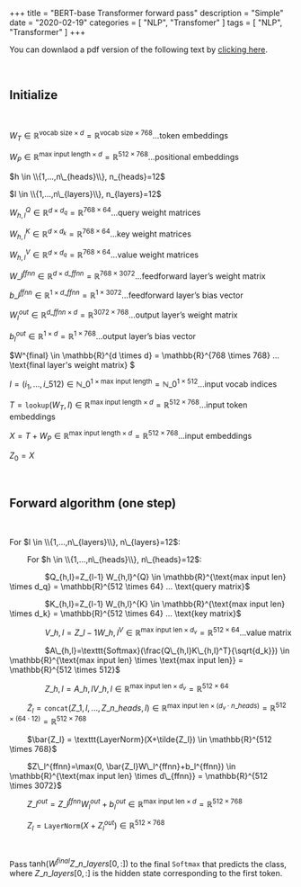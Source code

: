 +++
title = "BERT-base Transformer forward pass"
description = "Simple"
date = "2020-02-19"
categories = [ "NLP", "Transfomer" ]
tags = [
    "NLP",
    "Transformer"
]
+++

You can downlaod a pdf version of the following text by <a id="raw-url" href="https://github.com/amarasovic/academic-kickstart/raw/master/content/post/BERT_base_Transformer.pdf">clicking here</a>.


&nbsp;

## Initialize

&nbsp;

$W_T \in \mathbb{R}^{\text{vocab size} \times d} = \mathbb{R}^{\text{vocab size} \times 768} ... \text{token embeddings}$ 

$W_P \in \mathbb{R}^{\text{max input length} \times d} = \mathbb{R}^{512 \times 768} ... \text{positional embeddings}$

$h \in \\{1,...,n\_{heads}\\}, n_{heads}=12$

$l \in \\{1,...,n\_{layers}\\}, n_{layers}=12$

$W_{h,l}^Q \in \mathbb{R}^{d \times d_q} = \mathbb{R}^{768 \times 64} ...  \text{query weight matrices}$

$W_{h,l}^K \in \mathbb{R}^{d \times d_k} = \mathbb{R}^{768 \times 64} ...  \text{key weight matrices}$

$W_{h,l}^V \in \mathbb{R}^{d \times d_q} = \mathbb{R}^{768 \times 64} ...  \text{value weight matrices}$

$W\_{l}^{ffnn} \in \mathbb{R}^{d \times d\_{ffnn}} = \mathbb{R}^{768 \times 3072} ... \text{feedforward layer's weight matrix}$

$b\_{l}^{ffnn} \in \mathbb{R}^{1 \times d\_{ffnn}} = \mathbb{R}^{1 \times 3072} ... \text{feedforward layer's bias vector}$

$W_{l}^{out} \in \mathbb{R}^{d\_{ffnn} \times d} = \mathbb{R}^{3072 \times 768} ... \text{output layer's weight matrix}$ 

$b_{l}^{out} \in \mathbb{R}^{1 \times d} = \mathbb{R}^{1 \times 768} ... \text{output layer's bias vector}$

$W^{final} \in \mathbb{R}^{d \times d} = \mathbb{R}^{768 \times 768} ... \text{final layer's weight matrix}
$

$I=(i_{1},...,i\_{512}) \in \mathbb{N}\_{0}^{1 \times \text{max input length}} = \mathbb{N}\_{0}^{1 \times 512} ... \text{input vocab indices}$

$T=\texttt{lookup}(W_T,I) \in \mathbb{R}^{\text{max input length} \times d} = \mathbb{R}^{512 \times 768} ... \text{input token embeddings}$

$X = T + W_P  \in \mathbb{R}^{\text{max input length} \times d} = \mathbb{R}^{512 \times 768} ... \text{input embeddings}$

$Z_0=X$

&nbsp;

## Forward algorithm (one step)

&nbsp;

For $l \in \\{1,...,n\_{layers}\\}, n\_{layers}=12$:

&nbsp;&nbsp;&nbsp;&nbsp;&nbsp;&nbsp;&nbsp;&nbsp;For $h \in \\{1,...,n\_{heads}\\}, n\_{heads}=12$: 

&nbsp;&nbsp;&nbsp;&nbsp;&nbsp;&nbsp;&nbsp;&nbsp;&nbsp;&nbsp;&nbsp;&nbsp;&nbsp;&nbsp;&nbsp;&nbsp;$Q\_{h,l}=Z\_{l-1} W_\{h,l}^{Q} \in \mathbb{R}^{\text{max input len} \times d_q} = \mathbb{R}^{512 \times 64} ... \text{query matrix}$

&nbsp;&nbsp;&nbsp;&nbsp;&nbsp;&nbsp;&nbsp;&nbsp;&nbsp;&nbsp;&nbsp;&nbsp;&nbsp;&nbsp;&nbsp;&nbsp;$K\_{h,l}=Z\_{l-1} W_\{h,l}^{K} \in \mathbb{R}^{\text{max input len} \times d_k} = \mathbb{R}^{512 \times 64} ... \text{key matrix}$
        
&nbsp;&nbsp;&nbsp;&nbsp;&nbsp;&nbsp;&nbsp;&nbsp;&nbsp;&nbsp;&nbsp;&nbsp;&nbsp;&nbsp;&nbsp;&nbsp;$V\_{h,l}=Z\_{l-1} W\_{h,l}^{V} \in \mathbb{R}^{\text{max input len} \times d_v} = \mathbb{R}^{512 \times 64} ... \text{value matrix}$
        
&nbsp;&nbsp;&nbsp;&nbsp;&nbsp;&nbsp;&nbsp;&nbsp;&nbsp;&nbsp;&nbsp;&nbsp;&nbsp;&nbsp;&nbsp;&nbsp;$A\_{h,l}=\texttt{Softmax}(\frac{Q\_{h,l}K\_{h,l}^T}{\sqrt{d_k}}) \in \mathbb{R}^{\text{max input len} \times \text{max input len}} = \mathbb{R}^{512 \times 512}$
        
&nbsp;&nbsp;&nbsp;&nbsp;&nbsp;&nbsp;&nbsp;&nbsp;&nbsp;&nbsp;&nbsp;&nbsp;&nbsp;&nbsp;&nbsp;&nbsp;$Z\_{h,l}=A\_{h,l}V\_{h,l} \in \mathbb{R}^{\text{max input len} \times d_v} = \mathbb{R}^{512 \times 64}$
       
&nbsp;&nbsp;&nbsp;&nbsp;&nbsp;&nbsp;&nbsp;&nbsp;$\tilde{Z}_l = \texttt{concat}(Z\_{1,l},...,Z\_{n\_{heads},l}) \in \mathbb{R}^{\text{max input len} \times (d_v \cdot n\_{heads})} = \mathbb{R}^{512 \times (64 \cdot 12)} = \mathbb{R}^{512 \times 768}$
    
&nbsp;&nbsp;&nbsp;&nbsp;&nbsp;&nbsp;&nbsp;&nbsp;$\bar{Z_l} = \texttt{LayerNorm}(X+\tilde{Z_l}) \in \mathbb{R}^{512 \times 768}$
    
&nbsp;&nbsp;&nbsp;&nbsp;&nbsp;&nbsp;&nbsp;&nbsp;$Z\_l^{ffnn}=\max(0, \bar{Z_l}W\_l^{ffnn}+b_l^{ffnn}) \in \mathbb{R}^{\text{max input len} \times d\_{ffnn}} = \mathbb{R}^{512 \times 3072}$
    
&nbsp;&nbsp;&nbsp;&nbsp;&nbsp;&nbsp;&nbsp;&nbsp;$Z\_l^{out} = Z\_l^{ffnn}W_l^{out} + b_l^{out} \in  \mathbb{R}^{\text{max input len} \times d} = \mathbb{R}^{512 \times 768}$
    
&nbsp;&nbsp;&nbsp;&nbsp;&nbsp;&nbsp;&nbsp;&nbsp;$Z_l = \texttt{LayerNorm}(X+Z_l^{out}) \in \mathbb{R}^{512 \times 768}$

&nbsp;

Pass $\text{tanh}(W^{final}Z\_{n\_{layers}}[0,:])$ to the final $\texttt{Softmax}$ that predicts the class, where $Z\_{n\_{layers}}[0,:]$ is the hidden state corresponding to the first token.

